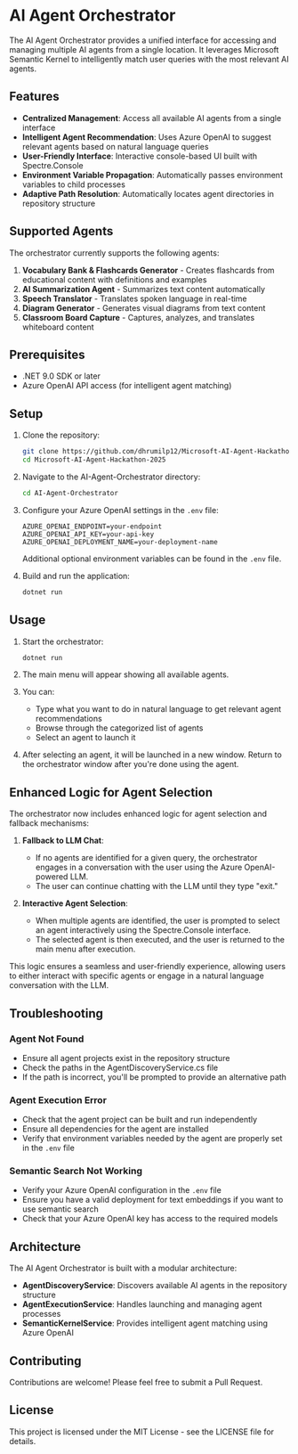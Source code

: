 # AI Agent Orchestrator

The AI Agent Orchestrator provides a unified interface for accessing and managing multiple AI agents from a single location. It leverages Microsoft Semantic Kernel to intelligently match user queries with the most relevant AI agents.

## Features

- **Centralized Management**: Access all available AI agents from a single interface
- **Intelligent Agent Recommendation**: Uses Azure OpenAI to suggest relevant agents based on natural language queries
- **User-Friendly Interface**: Interactive console-based UI built with Spectre.Console
- **Environment Variable Propagation**: Automatically passes environment variables to child processes
- **Adaptive Path Resolution**: Automatically locates agent directories in repository structure

## Supported Agents

The orchestrator currently supports the following agents:

1. **Vocabulary Bank & Flashcards Generator** - Creates flashcards from educational content with definitions and examples
2. **AI Summarization Agent** - Summarizes text content automatically
3. **Speech Translator** - Translates spoken language in real-time
4. **Diagram Generator** - Generates visual diagrams from text content
5. **Classroom Board Capture** - Captures, analyzes, and translates whiteboard content

## Prerequisites

- .NET 9.0 SDK or later
- Azure OpenAI API access (for intelligent agent matching)

## Setup

1. Clone the repository:
   ```bash
   git clone https://github.com/dhrumilp12/Microsoft-AI-Agent-Hackathon-2025.git
   cd Microsoft-AI-Agent-Hackathon-2025
   ```

2. Navigate to the AI-Agent-Orchestrator directory:
   ```bash
   cd AI-Agent-Orchestrator
   ```

3. Configure your Azure OpenAI settings in the `.env` file:
   ```
   AZURE_OPENAI_ENDPOINT=your-endpoint
   AZURE_OPENAI_API_KEY=your-api-key
   AZURE_OPENAI_DEPLOYMENT_NAME=your-deployment-name
   ```

   Additional optional environment variables can be found in the `.env` file.

4. Build and run the application:
   ```bash
   dotnet run
   ```

## Usage

1. Start the orchestrator:
   ```bash
   dotnet run
   ```

2. The main menu will appear showing all available agents.

3. You can:
   - Type what you want to do in natural language to get relevant agent recommendations
   - Browse through the categorized list of agents
   - Select an agent to launch it

4. After selecting an agent, it will be launched in a new window. Return to the orchestrator window after you're done using the agent.

## Enhanced Logic for Agent Selection

The orchestrator now includes enhanced logic for agent selection and fallback mechanisms:

1. **Fallback to LLM Chat**:
   - If no agents are identified for a given query, the orchestrator engages in a conversation with the user using the Azure OpenAI-powered LLM.
   - The user can continue chatting with the LLM until they type "exit."

2. **Interactive Agent Selection**:
   - When multiple agents are identified, the user is prompted to select an agent interactively using the Spectre.Console interface.
   - The selected agent is then executed, and the user is returned to the main menu after execution.

This logic ensures a seamless and user-friendly experience, allowing users to either interact with specific agents or engage in a natural language conversation with the LLM.

## Troubleshooting

### Agent Not Found
- Ensure all agent projects exist in the repository structure
- Check the paths in the AgentDiscoveryService.cs file
- If the path is incorrect, you'll be prompted to provide an alternative path

### Agent Execution Error
- Check that the agent project can be built and run independently
- Ensure all dependencies for the agent are installed
- Verify that environment variables needed by the agent are properly set in the `.env` file

### Semantic Search Not Working
- Verify your Azure OpenAI configuration in the `.env` file
- Ensure you have a valid deployment for text embeddings if you want to use semantic search
- Check that your Azure OpenAI key has access to the required models

## Architecture

The AI Agent Orchestrator is built with a modular architecture:

- **AgentDiscoveryService**: Discovers available AI agents in the repository structure
- **AgentExecutionService**: Handles launching and managing agent processes
- **SemanticKernelService**: Provides intelligent agent matching using Azure OpenAI

## Contributing

Contributions are welcome! Please feel free to submit a Pull Request.

## License

This project is licensed under the MIT License - see the LICENSE file for details.
